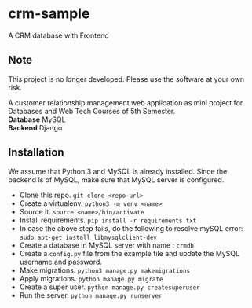 # crm-sample
A CRM database with Frontend  

## Note
This project is no longer developed. Please use the software at your own risk.

A customer relationship management web application as mini project for Databases and Web Tech Courses of 5th Semester.  
**Database**  MySQL  
**Backend**   Django  

## Installation

We assume that Python 3 and MySQL is already installed.
Since the backend is of MySQL, make sure that MySQL server 
is configured.

- Clone this repo. `git clone <repo-url>`
- Create a virtualenv. `python3 -m venv <name>`
- Source it. `source <name>/bin/activate`
- Install requirements. `pip install -r requirements.txt`
- In case the above step fails, do the following to resolve
mySQL error: `sudo apt-get install libmysqlclient-dev`
- Create a database in MySQL server with name : `crmdb`
- Create a `config.py` file from the example file and update the
MySQL username and password.
- Make migrations. `python3 manage.py makemigrations`
- Apply migrations. `python manage.py migrate`
- Create a super user. `python manage.py createsuperuser`
- Run the server. `python manage.py runserver`
